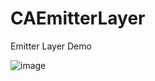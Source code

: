 # CAEmitterLayer
Emitter Layer Demo


![image](http://www.hanmingjie.com/githubvideo/CAEmitterLayer_Fire.gif)


